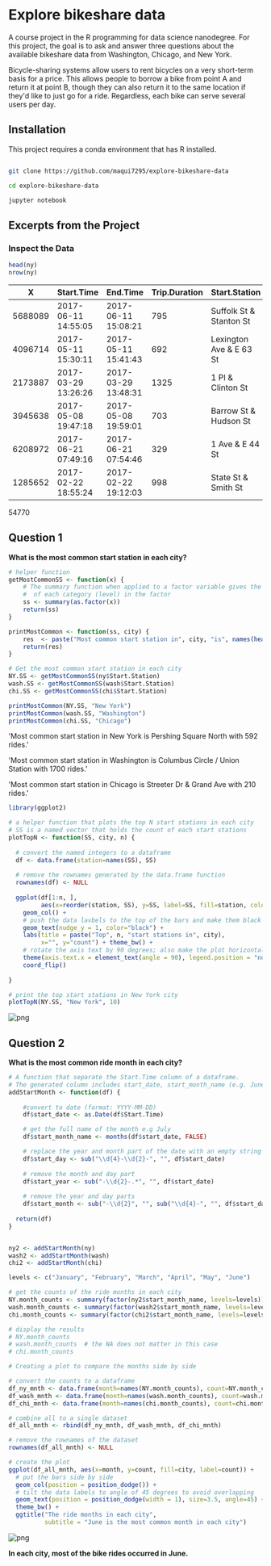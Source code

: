 # Explore bikeshare data

A course project in the R programming for data science nanodegree. For this project, the goal is to ask and answer three questions about the available bikeshare data from Washington, Chicago, and New York.

Bicycle-sharing systems allow users to rent bicycles on a very short-term basis for a price. This allows people to borrow a bike from point A and return it at point B, though they can also return it to the same location if they'd like to just go for a ride. Regardless, each bike can serve several users per day.

## Installation

This project requires a conda environment that has R installed.

```bash

git clone https://github.com/maqui7295/explore-bikeshare-data

cd explore-bikeshare-data

jupyter notebook

```

## Excerpts from the Project

### Inspect the Data

```R
head(ny)
nrow(ny)
```

<table>
<thead><tr><th scope=col>X</th><th scope=col>Start.Time</th><th scope=col>End.Time</th><th scope=col>Trip.Duration</th><th scope=col>Start.Station</th><th scope=col>End.Station</th><th scope=col>User.Type</th><th scope=col>Gender</th><th scope=col>Birth.Year</th></tr></thead>
<tbody>
 <tr><td>5688089                                       </td><td>2017-06-11 14:55:05                           </td><td>2017-06-11 15:08:21                           </td><td> 795                                          </td><td>Suffolk St &amp; Stanton St                   </td><td>W Broadway &amp; Spring St                    </td><td>Subscriber                                    </td><td><span style=white-space:pre-wrap>Male  </span></td><td>1998                                          </td></tr>
 <tr><td>4096714                                                           </td><td>2017-05-11 15:30:11                                               </td><td>2017-05-11 15:41:43                                               </td><td> 692                                                              </td><td>Lexington Ave &amp; E 63 St                                       </td><td><span style=white-space:pre-wrap>1 Ave &amp; E 78 St       </span></td><td>Subscriber                                                        </td><td><span style=white-space:pre-wrap>Male  </span>                    </td><td>1981                                                              </td></tr>
 <tr><td>2173887                                                            </td><td>2017-03-29 13:26:26                                                </td><td>2017-03-29 13:48:31                                                </td><td>1325                                                               </td><td><span style=white-space:pre-wrap>1 Pl &amp; Clinton St      </span></td><td><span style=white-space:pre-wrap>Henry St &amp; Degraw St  </span> </td><td>Subscriber                                                         </td><td><span style=white-space:pre-wrap>Male  </span>                     </td><td>1987                                                               </td></tr>
 <tr><td>3945638                                                            </td><td>2017-05-08 19:47:18                                                </td><td>2017-05-08 19:59:01                                                </td><td> 703                                                               </td><td><span style=white-space:pre-wrap>Barrow St &amp; Hudson St  </span></td><td><span style=white-space:pre-wrap>W 20 St &amp; 8 Ave       </span> </td><td>Subscriber                                                         </td><td>Female                                                             </td><td>1986                                                               </td></tr>
 <tr><td>6208972                                                            </td><td>2017-06-21 07:49:16                                                </td><td>2017-06-21 07:54:46                                                </td><td> 329                                                               </td><td><span style=white-space:pre-wrap>1 Ave &amp; E 44 St        </span></td><td><span style=white-space:pre-wrap>E 53 St &amp; 3 Ave       </span> </td><td>Subscriber                                                         </td><td><span style=white-space:pre-wrap>Male  </span>                     </td><td>1992                                                               </td></tr>
 <tr><td>1285652                                                            </td><td>2017-02-22 18:55:24                                                </td><td>2017-02-22 19:12:03                                                </td><td> 998                                                               </td><td><span style=white-space:pre-wrap>State St &amp; Smith St    </span></td><td><span style=white-space:pre-wrap>Bond St &amp; Fulton St   </span> </td><td>Subscriber                                                         </td><td><span style=white-space:pre-wrap>Male  </span>                     </td><td>1986                                                               </td></tr>
</tbody>
</table>

54770


## Question 1

**What is the most common start station in each city?**

```R
# helper function
getMostCommonSS <- function(x) {
    # The summary function when applied to a factor variable gives the count (in descending order) 
    #  of each category (level) in the factor
    ss <- summary(as.factor(x))
    return(ss)
}

printMostCommon <- function(ss, city) {
    res  <- paste("Most common start station in", city, "is", names(head(ss, 1)), "with", head(ss, 1), "rides.")
    return(res)
}

# Get the most common start station in each city
NY.SS <- getMostCommonSS(ny$Start.Station)
wash.SS <- getMostCommonSS(wash$Start.Station)
chi.SS <- getMostCommonSS(chi$Start.Station)

printMostCommon(NY.SS, "New York")
printMostCommon(wash.SS, "Washington")
printMostCommon(chi.SS, "Chicago")
```

'Most common start station in New York is Pershing Square North with 592 rides.'

'Most common start station in Washington is Columbus Circle / Union Station with 1700 rides.'

'Most common start station in Chicago is Streeter Dr &amp; Grand Ave with 210 rides.'

```R
library(ggplot2)

# a helper function that plots the top N start stations in each city
# SS is a named vector that holds the count of each start stations
plotTopN <- function(SS, city, n) {
  
  # convert the named integers to a dataframe
  df <- data.frame(station=names(SS), SS)
  
  # remove the rownames generated by the data.frame function
  rownames(df) <- NULL
  
  ggplot(df[1:n, ], 
         aes(x=reorder(station, SS), y=SS, label=SS, fill=station, color=station)) + 
    geom_col() +
    # push the data lavbels to the top of the bars and make them black
    geom_text(nudge_y = 1, color="black") +
    labs(title = paste("Top", n, "start stations in", city), 
         x="", y="count") + theme_bw() +
    # rotate the axis text by 90 degrees; also make the plot horizontal
    theme(axis.text.x = element_text(angle = 90), legend.position = "none") + 
    coord_flip()
  
}

```

```R
# print the top start stations in New York city
plotTopN(NY.SS, "New York", 10)
```

![png](output_10_0.png)


## Question 2

**What is the most common ride month in each city?**

```R
# A function that separate the Start.Time column of a dataframe.
# The generated column includes start_date, start_month_name (e.g. June), start_month (e.g. 06), start_day and start_year 
addStartMonth <- function(df) {
  
    #convert to date (format: YYYY-MM-DD)
    df$start_date <- as.Date(df$Start.Time)

    # get the full name of the month e.g July
    df$start_month_name <- months(df$start_date, FALSE)

    # replace the year and month part of the date with an empty string
    df$start_day <- sub("\\d{4}-\\d{2}-", "", df$start_date)
    
    # remove the month and day part
    df$start_year <- sub("-\\d{2}-.*", "", df$start_date)
    
    # remove the year and day parts
    df$start_month <- sub("-\\d{2}", "", sub("\\d{4}-", "", df$start_date))
  
  return(df)
}


ny2 <- addStartMonth(ny)
wash2 <- addStartMonth(wash)
chi2 <- addStartMonth(chi)

levels <- c("January", "February", "March", "April", "May", "June")

# get the counts of the ride months in each city
NY.month_counts <- summary(factor(ny2$start_month_name, levels=levels))
wash.month_counts <- summary(factor(wash2$start_month_name, levels=levels))
chi.month_counts <- summary(factor(chi2$start_month_name, levels=levels))

# display the results
# NY.month_counts
# wash.month_counts  # the NA does not matter in this case
# chi.month_counts
```

```R
# Creating a plot to compare the months side by side

# convert the counts to a dataframe
df_ny_mnth <- data.frame(month=names(NY.month_counts), count=NY.month_counts, city="New York")
df_wash_mnth <- data.frame(month=names(wash.month_counts), count=wash.month_counts, city="Washington")
df_chi_mnth <- data.frame(month=names(chi.month_counts), count=chi.month_counts, city="Chicago")

# combine all to a single dataset
df_all_mnth <- rbind(df_ny_mnth, df_wash_mnth, df_chi_mnth)

# remove the rownames of the dataset
rownames(df_all_mnth) <- NULL

# create the plot
ggplot(df_all_mnth, aes(x=month, y=count, fill=city, label=count)) + 
  # put the bars side by side
  geom_col(position = position_dodge()) +
  # tilt the data labels to angle of 45 degrees to avoid overlapping
  geom_text(position = position_dodge(width = 1), size=3.5, angle=45) + 
  theme_bw() +
  ggtitle("The ride months in each city", 
          subtitle = "June is the most common month in each city")
```

![png](output_16_0.png)

**In each city, most of the bike rides occurred in June.**
